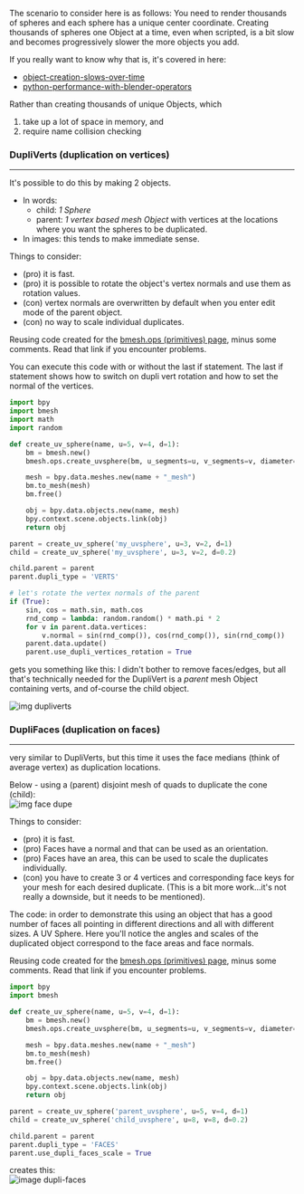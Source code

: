 The scenario to consider here is as follows: You need to render thousands of spheres and each sphere has a unique center coordinate. Creating thousands of spheres one Object at a time, even when scripted, is a bit slow and becomes progressively slower the more objects you add.

If you really want to know why that is, it's covered in here:
  - [object-creation-slows-over-time](http://blender.stackexchange.com/questions/14814/object-creation-slows-over-time)  
  - [python-performance-with-blender-operators](http://blender.stackexchange.com/questions/7358/python-performance-with-blender-operators)  

Rather than creating thousands of unique Objects, which  

1. take up a lot of space in memory, and 
2. require name collision checking


### DupliVerts (duplication on vertices)
____
It's possible to do this by making 2 objects.  

  - In words: 
     - child: _1 Sphere_ 
     - parent: _1 vertex based mesh Object_ with vertices at the locations where you want the spheres to be duplicated. 
  - In images: this tends to make immediate sense.

Things to consider:  

- (pro) it is fast.  
- (pro) it is possible to rotate the object's vertex normals and use them as rotation values.  
- (con) vertex normals are overwritten by default when you enter edit mode of the parent object.  
- (con) no way to scale individual duplicates.  

Reusing code created for the [bmesh.ops (primitives) page](https://github.com/zeffii/BlenderPythonRecipes/wiki/bmesh_ops_primitives), minus some comments. Read that link if you encounter problems.

You can execute this code with or without the last if statement. The last if statement shows how to switch on dupli vert rotation and how to set the normal of the vertices.

```python
import bpy
import bmesh
import math
import random

def create_uv_sphere(name, u=5, v=4, d=1):
    bm = bmesh.new()
    bmesh.ops.create_uvsphere(bm, u_segments=u, v_segments=v, diameter=d)

    mesh = bpy.data.meshes.new(name + "_mesh")
    bm.to_mesh(mesh)
    bm.free()

    obj = bpy.data.objects.new(name, mesh)
    bpy.context.scene.objects.link(obj)
    return obj

parent = create_uv_sphere('my_uvsphere', u=3, v=2, d=1)
child = create_uv_sphere('my_uvsphere', u=3, v=2, d=0.2)

child.parent = parent
parent.dupli_type = 'VERTS'

# let's rotate the vertex normals of the parent
if (True):
    sin, cos = math.sin, math.cos
    rnd_comp = lambda: random.random() * math.pi * 2
    for v in parent.data.vertices:
        v.normal = sin(rnd_comp()), cos(rnd_comp()), sin(rnd_comp())
    parent.data.update()
    parent.use_dupli_vertices_rotation = True

```
gets you something like this: I didn't bother to remove faces/edges, but all that's technically needed for the DupliVert is a _parent_ mesh Object containing verts, and of-course the child object.

![img dupliverts](https://cloud.githubusercontent.com/assets/619340/10757098/f7f2e762-7ca8-11e5-922e-0c0e8823999e.png)

### DupliFaces (duplication on faces)
____
very similar to DupliVerts, but this time it uses the face medians (think of average vertex) as duplication locations. 

Below - using a (parent) disjoint mesh of quads to duplicate the cone (child):   
![img face dupe](https://cloud.githubusercontent.com/assets/619340/10752213/72749cb4-7c87-11e5-9915-f435458937a3.png)

Things to consider:  

 - (pro) it is fast.  
 - (pro) Faces have a normal and that can be used as an orientation.  
 - (pro) Faces have an area, this can be used to scale the duplicates individually.  
 - (con) you have to create 3 or 4 vertices and corresponding face keys for your mesh for each desired duplicate. (This is a bit more work...it's not really a downside, but it needs to be mentioned).

The code: in order to demonstrate this using an object that has a good number of faces all pointing in different directions and all with different sizes. A UV Sphere. Here you'll notice the angles and scales of the duplicated object correspond to the face areas and face normals.

Reusing code created for the [bmesh.ops (primitives) page](https://github.com/zeffii/BlenderPythonRecipes/wiki/bmesh_ops_primitives), minus some comments. Read that link if you encounter problems.

```python
import bpy
import bmesh

def create_uv_sphere(name, u=5, v=4, d=1):
    bm = bmesh.new()
    bmesh.ops.create_uvsphere(bm, u_segments=u, v_segments=v, diameter=d)

    mesh = bpy.data.meshes.new(name + "_mesh")
    bm.to_mesh(mesh)
    bm.free()

    obj = bpy.data.objects.new(name, mesh)
    bpy.context.scene.objects.link(obj)
    return obj

parent = create_uv_sphere('parent_uvsphere', u=5, v=4, d=1)
child = create_uv_sphere('child_uvsphere', u=8, v=8, d=0.2)

child.parent = parent
parent.dupli_type = 'FACES'
parent.use_dupli_faces_scale = True

```
creates this:  
![image dupli-faces](https://cloud.githubusercontent.com/assets/619340/10755855/96c8a9f2-7ca0-11e5-8748-33b1b321130f.png)
